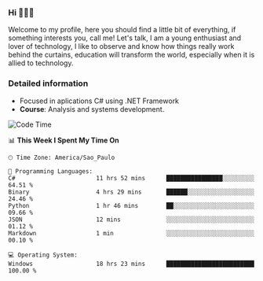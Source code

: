 


### Hi 🙋🏽‍♂️

Welcome to my profile, here you should find a little bit of everything, if something interests you, call me! Let's talk,
I am a young enthusiast and lover of technology, I like to observe and know how things really work behind the curtains, 
education will transform the world, especially when it is allied to technology.

### Detailed information
* Focused in aplications C# using .NET Framework
* **Course**: Analysis and systems development.

<!--START_SECTION:waka-->
![Code Time](http://img.shields.io/badge/Code%20Time-702%20hrs%2059%20mins-blue)

📊 **This Week I Spent My Time On** 

```text
🕑︎ Time Zone: America/Sao_Paulo

💬 Programming Languages: 
C#                       11 hrs 52 mins      ████████████████░░░░░░░░░   64.51 % 
Binary                   4 hrs 29 mins       ██████░░░░░░░░░░░░░░░░░░░   24.46 % 
Python                   1 hr 46 mins        ██░░░░░░░░░░░░░░░░░░░░░░░   09.66 % 
JSON                     12 mins             ░░░░░░░░░░░░░░░░░░░░░░░░░   01.12 % 
Markdown                 1 min               ░░░░░░░░░░░░░░░░░░░░░░░░░   00.10 % 

💻 Operating System: 
Windows                  18 hrs 23 mins      █████████████████████████   100.00 % 
```


<!--END_SECTION:waka-->


